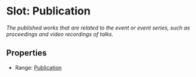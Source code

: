 # Slot: Publication
_The published works that are related to the event or event series, such as proceedings and video recordings of talks._



<!-- no inheritance hierarchy -->


## Properties

 * Range: [Publication](Publication.md)







